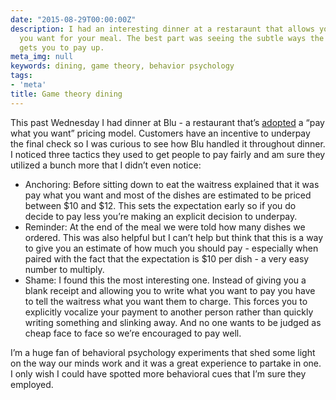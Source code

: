 ```yaml
---
date: "2015-08-29T00:00:00Z"
description: I had an interesting dinner at a restaraunt that allows you to pay what
  you want for your meal. The best part was seeing the subtle ways the restaurant
  gets you to pay up.
meta_img: null
keywords: dining, game theory, behavior psychology
tags:
- 'meta'
title: Game theory dining
---
```


This past Wednesday I had dinner at Blu - a restaurant that’s <a href="http://well.blogs.nytimes.com/2015/08/17/what-would-you-pay-for-this-meal/
" target="_blank">adopted</a> a “pay what you want” pricing model. Customers have an incentive to underpay the final check so I was curious to see how Blu handled it throughout dinner. I noticed three tactics they used to get people to pay fairly and am sure they utilized a bunch more that I didn’t even notice:

- Anchoring: Before sitting down to eat the waitress explained that it was pay what you want and most of the dishes are estimated to be priced between $10 and $12. This sets the expectation early so if you do decide to pay less you’re making an explicit decision to underpay.
- Reminder: At the end of the meal we were told how many dishes we ordered. This was also helpful but I can’t help but think that this is a way to give you an estimate of how much you should pay - especially when paired with the fact that the expectation is $10 per dish - a very easy number to multiply.
- Shame: I found this the most interesting one. Instead of giving you a blank receipt and allowing you to write what you want to pay you have to tell the waitress what you want them to charge. This forces you to explicitly vocalize your payment to another person rather than quickly writing something and slinking away. And no one wants to be judged as cheap face to face so we’re encouraged to pay well.

I’m a huge fan of behavioral psychology experiments that shed some light on the way our minds work and it was a great experience to partake in one. I only wish I could have spotted more behavioral cues that I’m sure they employed.
